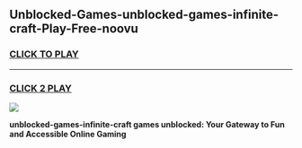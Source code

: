 
## Unblocked-Games-unblocked-games-infinite-craft-Play-Free-noovu
<h3>
<a href="https://premium76.site?title=unblocked-games-infinite-craft&ref=21A">CLICK TO PLAY</a></h3>
<hr>

<h3>
<a href="https://premium76.site?title=unblocked-games-infinite-craft&ref=21A">CLICK 2 PLAY</a>
  
</h3>

<a href="https://premium76.site?title=unblocked-games-infinite-craft&ref=21A"><img src="https://clearcache.store/games.png"></a>


**unblocked-games-infinite-craft games unblocked: Your Gateway to Fun and Accessible Online Gaming**
